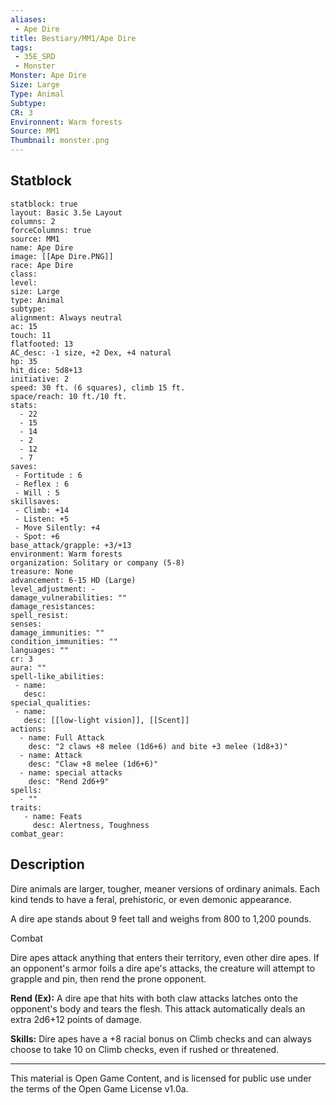```yaml
---
aliases:
 - Ape Dire
title: Bestiary/MM1/Ape Dire
tags: 
 - 35E_SRD
 - Monster
Monster: Ape Dire
Size: Large
Type: Animal
Subtype: 
CR: 3
Environnent: Warm forests
Source: MM1
Thumbnail: monster.png
---
```


## Statblock

```statblock
statblock: true
layout: Basic 3.5e Layout
columns: 2
forceColumns: true
source: MM1 
name: Ape Dire
image: [[Ape Dire.PNG]]
race: Ape Dire
class: 
level: 
size: Large
type: Animal
subtype: 
alignment: Always neutral
ac: 15
touch: 11
flatfooted: 13
AC_desc: -1 size, +2 Dex, +4 natural
hp: 35
hit_dice: 5d8+13
initiative: 2
speed: 30 ft. (6 squares), climb 15 ft.
space/reach: 10 ft./10 ft.
stats:
  - 22
  - 15
  - 14
  - 2
  - 12
  - 7
saves:
 - Fortitude : 6
 - Reflex : 6
 - Will : 5
skillsaves:
 - Climb: +14
 - Listen: +5
 - Move Silently: +4
 - Spot: +6
base_attack/grapple: +3/+13
environment: Warm forests
organization: Solitary or company (5-8)
treasure: None
advancement: 6-15 HD (Large)
level_adjustment: -
damage_vulnerabilities: ""
damage_resistances: 
spell_resist: 
senses: 
damage_immunities: ""
condition_immunities: ""
languages: ""
cr: 3
aura: ""
spell-like_abilities:
 - name: 
   desc: 
special_qualities:
 - name:
   desc: [[low-light vision]], [[Scent]]
actions:
  - name: Full Attack
    desc: "2 claws +8 melee (1d6+6) and bite +3 melee (1d8+3)"
  - name: Attack
    desc: "Claw +8 melee (1d6+6)"
  - name: special attacks
    desc: "Rend 2d6+9"
spells:
  - ""
traits:
   - name: Feats
     desc: Alertness, Toughness
combat_gear:  
```

## Description



Dire animals are larger, tougher, meaner versions of ordinary animals. Each kind tends to have a feral, prehistoric, or even demonic appearance.

A dire ape stands about 9 feet tall and weighs from 800 to 1,200 pounds.

Combat

Dire apes attack anything that enters their territory, even other dire apes. If an opponent's armor foils a dire ape's attacks, the creature will attempt to grapple and pin, then rend the prone opponent.


**Rend (Ex):** A dire ape that hits with both claw attacks latches onto the opponent's body and tears the flesh. This attack automatically deals an extra 2d6+12 points of damage.


**Skills:** Dire apes have a +8 racial bonus on Climb checks and can always choose to take 10 on Climb checks, even if rushed or threatened.

---

This material is Open Game Content, and is licensed for public use under the terms of the Open Game License v1.0a.
